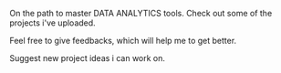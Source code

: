 On the path to master DATA ANALYTICS tools.
Check out some of the projects i've uploaded.

Feel free to give feedbacks, which will help me to get better.


Suggest new project ideas i can work on.


